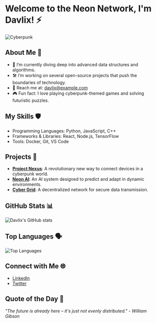 # Welcome to the Neon Network, I'm Davlix! ⚡

![Cyberpunk](https://i.imgur.com/a6y6s.png)

## About Me 🤖
- 🧠 I’m currently diving deep into advanced data structures and algorithms.
- 🛠️ I’m working on several open-source projects that push the boundaries of technology.
- 📧 Reach me at: [davlix@example.com](mailto:davlix@example.com)
- 🎮 Fun fact: I love playing cyberpunk-themed games and solving futuristic puzzles.

## My Skills 🛡️
- Programming Languages: Python, JavaScript, C++
- Frameworks & Libraries: React, Node.js, TensorFlow
- Tools: Docker, Git, VS Code

## Projects 🚀
- [**Project Nexus**](https://github.com/davlix/project-nexus): A revolutionary new way to connect devices in a cyberpunk world.
- [**Neon AI**](https://github.com/davlix/neon-ai): An AI system designed to predict and adapt in dynamic environments.
- [**Cyber Grid**](https://github.com/davlix/cyber-grid): A decentralized network for secure data transmission.

## GitHub Stats 📊
![Davlix's GitHub stats](https://github-readme-stats.vercel.app/api?username=davlix&show_icons=true&theme=radical)

## Top Languages 🗣️
![Top Languages](https://github-readme-stats.vercel.app/api/top-langs/?username=davlix&layout=compact&theme=radical)

## Connect with Me 🌐
- [LinkedIn](https://www.linkedin.com/in/davlix)
- [Twitter](https://twitter.com/davlix)

## Quote of the Day 🌟
_"The future is already here – it's just not evenly distributed." - William Gibson_
